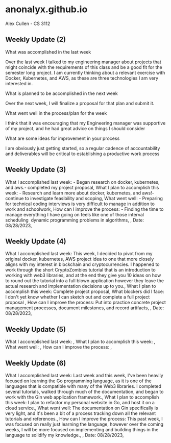 # anonalyx.github.io
Alex Cullen - CS 3112

## Weekly Update (2)

What was accomplished in the last week

Over the last week I talked to my engineering manager about projects that might coincide with the requirements of this class and be a good fit for the semester long project. I am currently thinking about a relevant exercise with Docker, Kubernetes, and AWS, as these are three technologies I am very interested in.


What is planned to be accomplished in the next week

Over the next week, I will finalize a proposal for that plan and submit it.


What went well in the process/plan for the week

I think that it was encouraging that my Engineering manager was supportive of my project, and he had great advice on things I should consider


What are some ideas for improvement in your process

I am obviously just getting started, so a regular cadence of accountability and deliverables will be critical to establishing a productive work process

## Weekly Update (3)
What I accomplished last week:       - Began research on docker, kubernetes, and aws.- completed my project proposal,
What I plan to accomplish this week: - Research and learn more about docker, kubernetes, and aws!- continue to investigate feasibility and scoping,
What went well:                      - Preparing for technical coding interviews is very difficult to manage in addition to work and schoolwork,
How can I improve the process:       - Finding the time to manage everything I have going on feels like one of those interval scheduling  dynamic programming problems in algorithms,
	, Date: 08/28/2023,
 
## Weekly Update (4)
What I accomplished last week:       This week, I decided to pivot from my original docker, kubernetes, AWS project idea to one that more closely aligns with my interest in blockchain and cryptocurrencies. I happened to work through the short CryptoZombies tutorial that is an introduction to working with web3 libraries, and at the end they give you 10 ideas on how to round out the tutorial into a full blown application however they leave the actual research and implementation decisions up to you.,
What I plan to accomplish this week: Complete project proposal,
What blockers did I face:            I don't yet know whether I can sketch out and complete a full project proposal ,
How can I improve the process:       Put into practice concrete project management processes, document milestones, and record artifacts,
	, Date: 08/28/2023,
 
## Weekly Update (5)
What I accomplished last week:       ,
What I plan to accomplish this week: ,
What went well:                      ,
How can I improve the process:       ,

## Weekly Update (6)
What I accomplished last week:       Last week and this week, I've been heavily focused on learning the Go programming language, as it is one of the languages that is compatible with many of the Web3 libraries. I completed several tutorials, walked through much of the documentation, and began to work with the Gin web application framework.,
What I plan to accomplish this week: I plan to refactor my personal website in Go, and host it on a cloud service.,
What went well:                      The documentation on Gin specifically is very light, and it's been a bit of a process tracking down all the relevant tutorials and references.,
How can I improve the process:       This past week, I was focused on really just learning the language, however over the coming weeks, I will be more focused on implementing and building things in the language to solidify my knowledge.,
	, Date: 08/28/2023,
